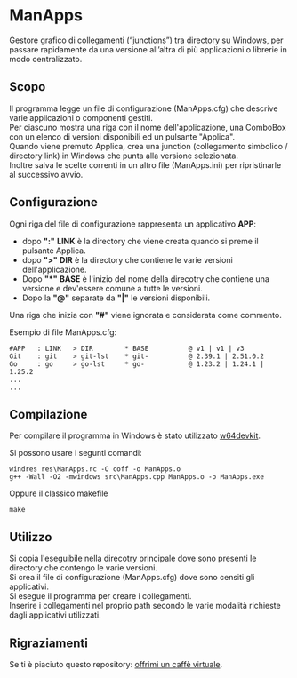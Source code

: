 # ManApps
Gestore grafico di collegamenti (“junctions”) tra directory su Windows, per passare rapidamente da una versione all’altra di più applicazioni o librerie in modo centralizzato.

## Scopo
Il programma legge un file di configurazione  (ManApps.cfg) che descrive varie applicazioni o componenti gestiti.  
Per ciascuno mostra una riga con il nome dell'applicazione, una ComboBox con un elenco di versioni disponibili ed un pulsante "Applica".  
Quando viene premuto Applica, crea una junction (collegamento simbolico / directory link) in Windows che punta alla versione selezionata.  
Inoltre salva le scelte correnti in un altro file (ManApps.ini) per ripristinarle al successivo avvio.  

## Configurazione
Ogni riga del file di configurazione rappresenta un applicativo __APP__:  
- dopo __":"__ __LINK__ è la directory che viene creata quando si preme il pulsante Applica.  
- dopo __">"__ __DIR__ è la directory che contiene le varie versioni dell'applicazione.  
- Dopo __"*"__  __BASE__ è l'inizio del nome della direcotry che contiene una versione e dev'essere comune a tutte le versioni.  
- Dopo la __"@"__ separate da  __"|"__ le versioni disponibili.  

Una riga che inizia con __"#"__ viene ignorata e considerata come commento.  

Esempio di file ManApps.cfg:  

```
#APP   : LINK   > DIR        * BASE          @ v1 | v1 | v3
Git    : git    > git-lst    * git-          @ 2.39.1 | 2.51.0.2
Go     : go     > go-lst     * go-           @ 1.23.2 | 1.24.1 | 1.25.2
...
...
```

## Compilazione
Per compilare il programma in Windows è stato utilizzato [w64devkit](https://github.com/skeeto/w64devkit).  

Si possono usare i segunti comandi:  

    windres res\ManApps.rc -O coff -o ManApps.o
    g++ -Wall -O2 -mwindows src\ManApps.cpp ManApps.o -o ManApps.exe

Oppure il classico makefile

    make

## Utilizzo
Si copia l'eseguibile nella direcotry principale dove sono presenti le directory che contengo le varie versioni.  
Si crea il file di configurazione (ManApps.cfg) dove sono censiti gli applicativi.  
Si esegue il programma per creare i collegamenti.  
Inserire i collegamenti nel proprio path secondo le varie modalità richieste dagli applicativi utilizzati.  

## Rigraziamenti
Se ti è piaciuto questo repository: [offrimi un caffè virtuale](https://ko-fi.com/erebox_github).